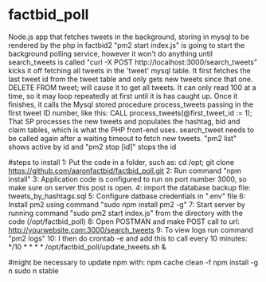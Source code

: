 # factbid_poll
Node.js app that fetches tweets in the background, storing in mysql to be rendered by the php in factbid2
"pm2 start index.js" is going to start the background polling service, however it won't do anything until search_tweets is called
"curl -X POST http://localhost:3000/search_tweets" kicks it off fetching all tweets in the 'tweet' mysql table.
It first fetches the last tweet id from the tweet table and only gets new tweets since that one.  DELETE FROM tweet; will cause it to get all tweets.
It can only read 100 at a time, so it may loop repeatedly at first until it is has caught up.
Once it finishes, it calls the Mysql stored procedure process_tweets passing in the first tweet ID number, like this: CALL process_tweets(@first_tweet_id := 1);
That SP processes the new tweets and populates the hashtag, bid and claim tables, which is what the PHP front-end uses.
search_tweet needs to be called again after a waiting timeout to fetch new tweets.
"pm2 list" shows active by id and "pm2 stop [id]" stops the id

#steps to install
1: Put the code in a folder, such as: cd /opt; git clone https://github.com/aaronfactbid/factbid_poll.git
2: Run command "npm install"
3: Application code is configured to run on port number 3000, so make sure on server this post is open.
4: import the database backup file: tweets_by_hashtags.sql
5: Configure datbase credentials in ".env" file
6: Install pm2 using command "sudo npm install pm2 -g"
7: Start server by running command "sudo pm2 start index.js" from the directory with the code (/opt/factbid_poll)
8: Open POSTMAN and make POST call to url: http://yourwebsite.com:3000/search_tweets
9: To view logs run command "pm2 logs"
10: I then do crontab -e and add this to call every 10 minutes:
*/10 * * * * /opt/factbid_poll/update_tweets.sh &


#might be necessary to update npm with:
npm cache clean -f
npm install -g n
sudo n stable